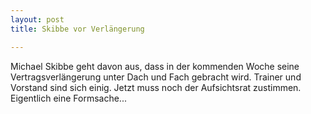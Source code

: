 ```yaml
---
layout: post
title: Skibbe vor Verlängerung

---
```


Michael Skibbe geht davon aus, dass in der kommenden Woche seine Vertragsverlängerung unter Dach und Fach gebracht wird. Trainer und Vorstand sind sich einig. Jetzt muss noch der Aufsichtsrat zustimmen. Eigentlich eine Formsache...


